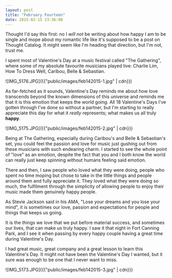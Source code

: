 ```yaml
---
layout: post
title: "February Fourteen"
date: 2015-02-15 23:36:00
---
```


Thought I'd say this first: no I *will not* be writing about how happy I am to be single and mope about my romantic life like it's supposed to be a post on Thought Catalog. It might seem like I'm heading that direction, but I'm not, trust me.

I spent most of Valentine's Day at a music festival called "The Gathering", where some of my absolute favourite musicians played live: Charlie Lim, How To Dress Well, Caribou, Belle & Sebastian.

![IMG_5176.JPG]({{"public/images/feb142015-1.jpg" | cdn}})

As far-fetched as it sounds, Valentine's Day reminds me about how love transcends beyond the known dimensions of this universe and reminds me that it is this emotion that keeps the world going. All 18 Valentine's Days I've gotten through I've done so without a partner, but I'm starting to really appreciate this day for what it *really* represents; what makes us all truly **happy**.

![IMG_5175.JPG]({{"public/images/feb142015-2.jpg" | cdn}})

Being at The Gathering, especially during Caribou's and Belle & Sebastian's set, you could feel the passion and love for music just gushing out from these musicians with such endearing charm. I started to see the whole point of "love" as an emotion, despite the fact that you and I both know the world can really just keep spinning without humans feeling said emotion.

There and then, I saw people who loved what they were doing, people who spent no time moping but chose to take in the little things and people around them and fully appreciate it. They loved what they were doing so much, the fulfilment through the simplicity of allowing people to enjoy their music made them genuinely happy people.

As Stevie Jackson said in his AMA, "Lose your dreams and you lose your mind", it is sometimes our love, passion and expectations for people and things that keeps us going.

It is the things we love that we put before material success, and sometimes our lives, that can make us truly happy. I saw it that night in Fort Canning Park, and I see it when passing by every happy couple having a great time during Valentine's Day.

I had great music, great company and a great lesson to learn this Valentine's Day. It might not have been the Valentine's Day I wanted, but it sure was enough to be one that I never want to miss.

![IMG_5173.JPG]({{"public/images/feb142015-3.jpg" | cdn}})
